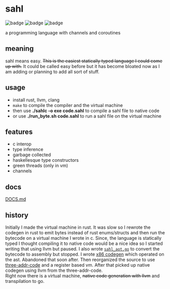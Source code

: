 # sahl

![badge](https://img.shields.io/endpoint?url=https://gist.githubusercontent.com/ammarbinfaisal/2bc57fe31c6d742b25defe3549e78433/raw/tests.json)
![badge](https://img.shields.io/endpoint?url=https://gist.githubusercontent.com/ammarbinfaisal/2bc57fe31c6d742b25defe3549e78433/raw/aot.json)
![badge](https://img.shields.io/endpoint?url=https://gist.githubusercontent.com/ammarbinfaisal/2bc57fe31c6d742b25defe3549e78433/raw/go.json)

a programming language with channels and coroutines

## meaning

sahl means easy. <s>This is the easiest statically typed language I could come up with.</s> It could be called easy before but it has become bloated now as I am adding or planning to add all sort of stuff.

## usage

- install rust, llvm, clang
- `make` to compile the compiler and the virtual machine
- then use **./sahlc -o exe code.sahl** to compile a sahl file to native code
- or use **./run_byte.sh code.sahl** to run a sahl file on the virtual machine

## features

- c interop
- type inference
- garbage collected
- haskellesque type constructors
- green threads (only in vm)
- channels

## docs

[DOCS.md](DOCS.md)

## history

Initially I made the virtual machine in rust. It was slow so I rewrote the codegen in rust to emit bytes instead of rust enums/structs and then run the bytecode on a virtual machine I wrote in c. Since, the language is statically typed I thought compiling it to native code would be a nice idea so I started writing that using llvm but paused. I also wrote [`sahl_aot.go`](https://github.com/ammarbinfaisal/sahl/blob/828d8bef82ec3a40083cd938c6ec40deef4355f7/sahl_aot.go) to convert the bytecode to assembly but stopped. I wrote [x86 codegen](https://github.com/ammarbinfaisal/sahl/blob/e9b49e7f2993197614458ea86f697bda1f120d47/frontend/src/asm.rs) which operated on the ast. Abandoned that soon after. Then reorganized the source to use [three-addr-code](https://github.com/ammarbinfaisal/sahl/pull/40) and a register based vm. After that picked up native codegen using llvm from the three-addr-code. <br/>
Right now there is a virtual machine, <s>native code generation with llvm</s> and transpilation to go.
